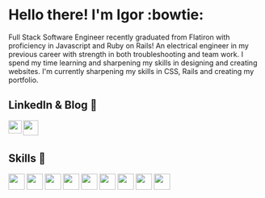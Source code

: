 # Hello there! I'm Igor :bowtie:

Full Stack Software Engineer recently graduated from Flatiron with proficiency in Javascript and Ruby on Rails! An electrical engineer in my previous career with strength in both troubleshooting and team work. I spend my time learning and sharpening my skills in designing and creating websites. I'm currently sharpening my skills in CSS, Rails and creating my portfolio.

## LinkedIn & Blog :crystal_ball:

<p>
  <a href="https://www.linkedin.com/in/igor-mestechkin-519a97109/" target="blank"><img align="left" src="https://cdn.jsdelivr.net/npm/simple-icons@3.0.1/icons/linkedin.svg" height="26" width="26" /></a>
  <a href="https://medium.com/@igor.mestechkin" target="blank"><img align="left" src="https://cdn.jsdelivr.net/npm/simple-icons@3.0.1/icons/medium.svg"  height="30" width="30" /></a>
 </p>
 
 <br />
 &emsp;

## Skills :book:

<p align="left">
<img height="32" width="32" src="https://unpkg.com/simple-icons@v8/icons/javascript.svg" />
<img height="32" width="32" src="https://unpkg.com/simple-icons@v8/icons/html5.svg" />
<img height="32" width="32" src="https://unpkg.com/simple-icons@v8/icons/css3.svg" />
<img height="32" width="32" src="https://unpkg.com/simple-icons@v8/icons/react.svg" />
<img height="32" width="32" src="https://unpkg.com/simple-icons@v8/icons/materialdesign.svg" />
<img height="32" width="32" src="https://unpkg.com/simple-icons@v8/icons/redux.svg" />
<img height="32" width="32" src="https://unpkg.com/simple-icons@v8/icons/ruby.svg" />
<img height="32" width="32" src="https://unpkg.com/simple-icons@v8/icons/rubyonrails.svg" />
<img height="32" width="32" src="https://unpkg.com/simple-icons@v8/icons/postgresql.svg" />


</p>

<br />
&emsp;
